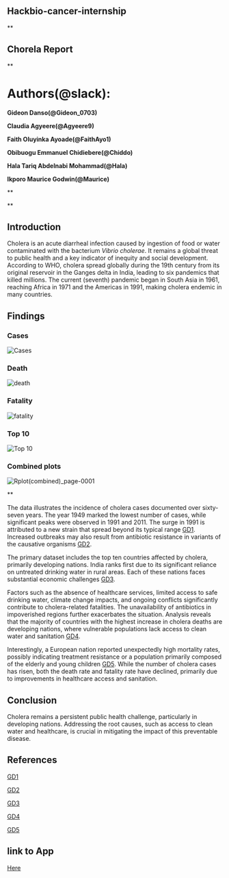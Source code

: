 ## **Hackbio-cancer-internship**

** 

## **Chorela Report**

** 

# **Authors(@slack):**

**Gideon Danso(@Gideon\_0703)**

**Claudia Agyeere(@Agyeere9)**

**Faith Oluyinka Ayoade(@FaithAyo1)**

**Obibuogu Emmanuel Chidiebere(@Chiddo)**

**Hala Tariq Abdelnabi Mohammad(@Hala)**

**Ikporo Maurice Godwin(@Maurice)**

** 

** 

## **Introduction**
Cholera is an acute diarrheal infection caused by ingestion of food or water contaminated with the bacterium _Vibrio cholerae_. It remains a global threat to public health and a key indicator of inequity and social development. According to WHO, cholera spread globally during the 19th century from its original reservoir in the Ganges delta in India, leading to six pandemics that killed millions. The current (seventh) pandemic began in South Asia in 1961, reaching Africa in 1971 and the Americas in 1991, making cholera endemic in many countries.

## **Findings**

### Cases
![Cases](https://github.com/user-attachments/assets/4f1f4fbd-fd03-45ec-934e-f31a4e2908fa)

### Death
![death](https://github.com/user-attachments/assets/29bbd437-99a0-4021-b758-e0d75532428b)

### Fatality
![fatality](https://github.com/user-attachments/assets/9857d11e-e2a4-4f7f-a8a9-a7baaa6e6389)

### Top 10
![Top 10](https://github.com/user-attachments/assets/231fc748-261d-4cce-a3eb-843ad2f93dd6)

### Combined plots
![Rplot(combined)_page-0001](https://github.com/user-attachments/assets/9d6ce9b1-45c7-4671-9bff-5a177ad2b83e)

**

The data illustrates the incidence of cholera cases documented over sixty-seven years. The year 1949 marked the lowest number of cases, while significant peaks were observed in 1991 and 2011. The surge in 1991 is attributed to a new strain that spread beyond its typical range  [GD1](https://www.cdc.gov/mmwr/preview/mmwrhtml/00036609.htm). Increased outbreaks may also result from antibiotic resistance in variants of the causative organisms [GD2](https://doi.org/10.1016/j.vaccine.2019.12.003).

The primary dataset includes the top ten countries affected by cholera, primarily developing nations. India ranks first due to its significant reliance on untreated drinking water in rural areas. Each of these nations faces substantial economic challenges  [GD3](https://doi.org/10.1128/cmr.15.4.757-770.2002).

Factors such as the absence of healthcare services, limited access to safe drinking water, climate change impacts, and ongoing conflicts significantly contribute to cholera-related fatalities. The unavailability of antibiotics in impoverished regions further exacerbates the situation. Analysis reveals that the majority of countries with the highest increase in cholera deaths are developing nations, where vulnerable populations lack access to clean water and sanitation [GD4](https://www.who.int/news-room/fact-sheets/detail/cholera).

Interestingly, a European nation reported unexpectedly high mortality rates, possibly indicating treatment resistance or a population primarily composed of the elderly and young children  [GD5](https://doi.org/10.1093/cid/ciae236). While the number of cholera cases has risen, both the death rate and fatality rate have declined, primarily due to improvements in healthcare access and sanitation.

## **Conclusion**
Cholera remains a persistent public health challenge, particularly in developing nations. Addressing the root causes, such as access to clean water and healthcare, is crucial in mitigating the impact of this preventable disease.

## **References**

[GD1](https://www.cdc.gov/mmwr/preview/mmwrhtml/00036609.htm)

 [GD2](https://doi.org/10.1016/j.vaccine.2019.12.003)

 [GD3](https://doi.org/10.1128/cmr.15.4.757-770.2002)

 [GD4](https://www.who.int/news-room/fact-sheets/detail/cholera)

 [GD5](https://doi.org/10.1093/cid/ciae236)
 
## link to App
[Here]( https://claudiaagyeere.shinyapps.io/CHOLDAT/)

 

 

 

 
